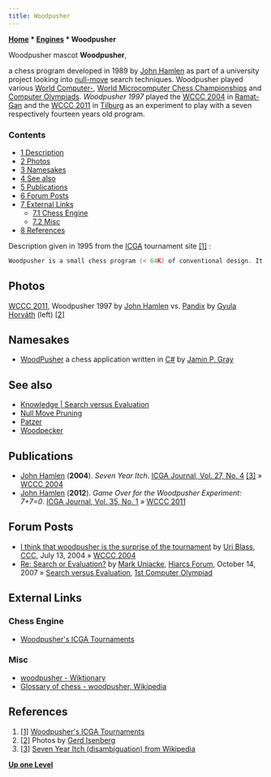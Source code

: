 ```yaml
---
title: Woodpusher
---
```

**[Home](Home "Home") \* [Engines](Engines "Engines") \* Woodpusher**



[](File:Woodpusher.JPG) Woodpusher mascot
**Woodpusher**,  

a chess program developed in 1989 by [John Hamlen](John_Hamlen "John Hamlen") as part of a university project looking into [null-move](Null_Move "Null Move") search techniques. Woodpusher played various [World Computer-](World_Computer_Chess_Championship "World Computer Chess Championship"), [World Microcomputer Chess Championships](World_Microcomputer_Chess_Championship "World Microcomputer Chess Championship") and [Computer Olympiads](Computer_Olympiad "Computer Olympiad"). *Woodpusher 1997* played the [WCCC 2004](WCCC_2004 "WCCC 2004") in [Ramat-Gan](https://en.wikipedia.org/wiki/Ramat_Gan) and the [WCCC 2011](WCCC_2011 "WCCC 2011") in [Tilburg](https://en.wikipedia.org/wiki/Tilburg) as an experiment to play with a seven respectively fourteen years old program. 



### Contents


* [1 Description](#description)
* [2 Photos](#photos)
* [3 Namesakes](#namesakes)
* [4 See also](#see-also)
* [5 Publications](#publications)
* [6 Forum Posts](#forum-posts)
* [7 External Links](#external-links)
	+ [7.1 Chess Engine](#chess-engine)
	+ [7.2 Misc](#misc)
* [8 References](#references)






Description given in 1995 from the [ICGA](ICGA "ICGA") tournament site <a id="cite-note-1" href="#cite-ref-1">[1]</a> :




```C++
Woodpusher is a small chess program (< 64K) of conventional design. It uses an [iterative deepening](Iterative_Deepening "Iterative Deepening") [alpha-beta search](Alpha-Beta "Alpha-Beta") with [PVS](Principal_Variation_Search "Principal Variation Search") and [aspiration window](Aspiration_Windows "Aspiration Windows") enhancements. The first version of Woodpusher was born in 1989 as part of a university project looking into [null-move](Null_Move "Null Move") search techniques. True to it's origins, this new version of the program still uses the null-move throughout the search to recognize threats and to [forward prune](Pruning "Pruning") branches of the [search tree](Search_Tree "Search Tree"). A [database of attacks](Attack_and_Defend_Maps "Attack and Defend Maps") from and to all the squares on the board is maintained by using [CHESS 4.5's](Chess_(Program) "Chess (Program)") [bit-board](Bitboards "Bitboards") implementation. These data structures are used for both [generating moves](Move_Generation "Move Generation") and making positional [evaluations](Evaluation "Evaluation"). Woodpusher's position evaluation is maintained almost entirely [incrementally](Incremental_Updates "Incremental Updates") while [making](Make_Move "Make Move") and [un-making](Unmake_Move "Unmake Move") moves during the search, with very little work done at the [terminal nodes](Terminal_Node "Terminal Node"). The evaluation is therefore necessarily simple, but does include true measures of [mobility](Mobility "Mobility") rather than relying on [piece-square evaluations](Piece-Square_Tables "Piece-Square Tables"). 

```

## Photos


[](File:Wccc2011-3.JPG)
[WCCC 2011](WCCC_2011 "WCCC 2011"), Woodpusher 1997 by [John Hamlen](John_Hamlen "John Hamlen") vs. [Pandix](Pandix "Pandix") by [Gyula Horváth](Gyula_Horv%C3%A1th "Gyula Horváth") (left) <a id="cite-note-2" href="#cite-ref-2">[2]</a>



## Namesakes


* [WoodPusher](http://mono-code.sourceforge.net/) a chess application written in [C#](C_sharp "C sharp") by [Jamin P. Gray](http://sourceforge.net/projects/mono-code/)


## See also


* [Knowledge | Search versus Evaluation](Knowledge#SearchVersusEvaluation "Knowledge")
* [Null Move Pruning](Null_Move_Pruning "Null Move Pruning")
* [Patzer](Patzer "Patzer")
* [Woodpecker](Woodpecker "Woodpecker")


## Publications


* [John Hamlen](John_Hamlen "John Hamlen") (**2004**). *Seven Year Itch*. [ICGA Journal, Vol. 27, No. 4](ICGA_Journal#27_1 "ICGA Journal") <a id="cite-note-3" href="#cite-ref-3">[3]</a> » [WCCC 2004](WCCC_2004 "WCCC 2004")
* [John Hamlen](John_Hamlen "John Hamlen") (**2012**). *Game Over for the Woodpusher Experiment: 7+7=0*. [ICGA Journal, Vol. 35, No. 1](ICGA_Journal#35_1 "ICGA Journal") » [WCCC 2011](WCCC_2011 "WCCC 2011")


## Forum Posts


* [I think that woodpusher is the surprise of the tournament](https://www.stmintz.com/ccc/index.php?id=376346) by [Uri Blass](Uri_Blass "Uri Blass"), [CCC](CCC "CCC"), July 13, 2004 » [WCCC 2004](WCCC_2004 "WCCC 2004")
* [Re: Search or Evaluation?](http://www.hiarcs.net/forums/viewtopic.php?p=2944) by [Mark Uniacke](Mark_Uniacke "Mark Uniacke"), [Hiarcs Forum](Computer_Chess_Forums "Computer Chess Forums"), October 14, 2007 » [Search versus Evaluation](Knowledge#SearchVersusEvaluation "Knowledge"), [1st Computer Olympiad](1st_Computer_Olympiad#Chess "1st Computer Olympiad")


## External Links


### Chess Engine


* [Woodpusher's ICGA Tournaments](https://www.game-ai-forum.org/icga-tournaments/program.php?id=33)


### Misc


* [woodpusher - Wiktionary](https://en.wiktionary.org/wiki/woodpusher)
* [Glossary of chess - woodpusher, Wikipedia](https://en.wikipedia.org/wiki/Glossary_of_chess#woodpusher)


## References


1. <a id="cite-ref-1" href="#cite-note-1">[1]</a> [Woodpusher's ICGA Tournaments](https://www.game-ai-forum.org/icga-tournaments/program.php?id=33)
2. <a id="cite-ref-2" href="#cite-note-2">[2]</a> Photos by [Gerd Isenberg](Gerd_Isenberg "Gerd Isenberg")
3. <a id="cite-ref-3" href="#cite-note-3">[3]</a> [Seven Year Itch (disambiguation) from Wikipedia](https://en.wikipedia.org/wiki/Seven_Year_Itch_%28disambiguation%29)

**[Up one Level](Engines "Engines")**







 
